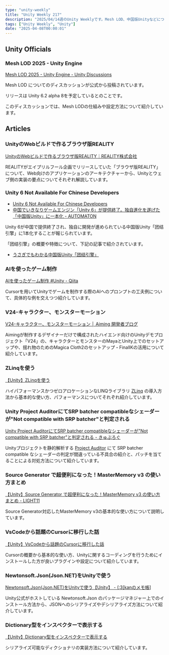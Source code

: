 ```yaml
---
type: "unity-weekly"
title: "Unity Weekly 217"
description: "2025/04/14週のUnity Weeklyです。Mesh LOD、中国版Unityなどについて取り上げています。"
tags: ["Unity Weekly", "Unity"]
date: "2025-04-08T00:00:01"
---
```


## Unity Officials

### Mesh LOD 2025 - Unity Engine

[Mesh LOD 2025 - Unity Engine - Unity Discussions](https://discussions.unity.com/t/mesh-lod-2025/1620503)

Mesh LOD についてのディスカッションが公式から投稿されています。

リリースは Unity 6.2 alpha 8を予定しているとのことです。

このディスカッションでは、Mesh LODの仕組みや設定方法について紹介しています。

## Articles

### UnityのWebビルドで作るブラウザ版REALITY

[UnityのWebビルドで作るブラウザ版REALITY｜REALITY株式会社](https://note.com/reality_eng/n/nc0cd289311cd)

REALITYがエイプリルフール企画でリリースしていた「ブラウザ版REALITY」について、Web向けのアプリケーションのアーキテクチャーから、Unityとウェブ側の実装の要点についてそれぞれ解説しています。

### Unity 6 Not Available For Chinese Developers

- [Unity 6 Not Available For Chinese Developers](https://80.lv/articles/unity-6-is-taken-offline-in-china/)
- [中国でいきなりゲームエンジン「Unity 6」が提供終了。独自進化を遂げた「中国版Unity」に一本化 - AUTOMATON](https://automaton-media.com/articles/newsjp/unity-20250410-334656/)

Unity 6が中国で提供終了され、独自に開発が進められている中国版Unity「团结引擎」に1本化することが報じられています。

「团结引擎」の概要や特徴について、下記の記事で紹介されています。

- [うさぎでもわかる中国版Unity「团结引擎」](https://zenn.dev/acntechjp/articles/20250410_china_unity)

### AIを使ったゲーム制作

[AIを使ったゲーム制作 #Unity - Qiita](https://qiita.com/yuji_yasuhara/items/ba8ffd6d8973eafcc117)

Cursorを用いてUnityでゲームを制作する際のAIへのプロンプトの工夫例について、具体的な例を交えつつ紹介しています。

### V24-キャラクター、モンスターモーション

[V24-キャラクター、モンスターモーション │ Aiming 開発者ブログ](https://developer.aiming-inc.com/design/12646/)

Aimingが制作するデザイナーだけで構成されたハイエンド向けのUnityデモプロジェクト「V24」の、キャラクターとモンスターのMayaとUnity上でのセットアップや、揺れ物のためのMagica Cloth2のセットアップ・FinalIKの活用について紹介しています。

### ZLinqを使う

[【Unity】ZLinqを使う](https://zenn.dev/tkada/articles/ffc7d8e44d365e)

ハイパフォーマンスかつゼロアロケーションなLINQライブラリ [ZLinq](https://github.com/Cysharp/ZLinq) の導入方法から基本的な使い方、パフォーマンスについてそれぞれ紹介しています。

### Unity Project AuditorにてSRP batcher compatibleなシェーダーが"Not compatible with SRP batcher"と判定される

[Unity Project AuditorにてSRP batcher compatibleなシェーダーが"Not compatible with SRP batcher"と判定される - きゅぶろぐ](https://blog.kyubuns.dev/entry/2025/04/12/150305)

Unityプロジェクトを静的解析する [Project Auditor](https://docs.unity3d.com/Packages/com.unity.project-auditor@1.0/manual/index.html) にて SRP batcher compatible なシェーダーの判定が間違っている不具合の紹介と、パッチを当てることによる対処方法について紹介しています。

### Source Generator で超便利になった！MasterMemory v3 の使い方まとめ

[【Unity】Source Generator で超便利になった！MasterMemory v3 の使い方まとめ - LIGHT11](https://light11.hatenadiary.com/entry/2025/04/09/195837)

Source Generator対応したMasterMemory v3の基本的な使い方について説明しています。

### VsCodeから話題のCursorに移行した話

[【Unity】VsCodeから話題のCursorに移行した話](https://zenn.dev/tmb/articles/1b44f02034b4bd)

Cursorの概要から基本的な使い方、Unityに関するコーディングを行うためにインストールした方が良いプラグインや設定について紹介しています。

### Newtonsoft.Json(Json.NET)をUnityで使う

[Newtonsoft.Json(Json.NET)をUnityで使う【Unity】 - (:3[kanのメモ帳]](https://kan-kikuchi.hatenablog.com/entry/Newtonsoft_Json_Unity)

Unity公式がホストしている Newtonsoft.Json のパッケージマネジャー上でのインストール方法から、JSONへのシリアライズやデシリアライズ方法について紹介しています。

### Dictionary型をインスペクターで表示する

[【Unity】Dictionary型をインスペクターで表示する](https://zenn.dev/airisshusoft/articles/ba793a379ca14d)

シリアライズ可能なディクショナリの実装方法について紹介しています。
